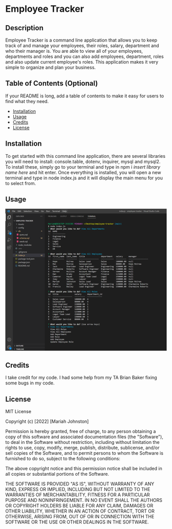 # Employee Tracker

## Description

Employee Tracker is a command line application that allows you to keep track of and manage your employees, their roles, salary, department and who their manager is. You are able to view all of your employees, departments and roles and you can also add employees, department, roles and also update current employee's roles. This application makes it very simple to organize and plan your business.

## Table of Contents (Optional)

If your README is long, add a table of contents to make it easy for users to find what they need.

- [Installation](#installation)
- [Usage](#usage)
- [Credits](#credits)
- [License](#license)

## Installation

To get started with this command line application, there are several libraries you will need to install: console.table, dotenv, inquirer, mysql and mysql2. To install these, simply go to your terminal and type in npm i *insert library name here* and hit enter. Once everything is installed, you will open a new terminal and type in node index.js and it will display the main menu for you to select from. 

## Usage

![employee tracker screenshot](./Assets/images/screenshot.PNG)

## Credits

I take credit for my code. I had some help from my TA Brian Baker fixing some bugs in my code.

## License

MIT License

Copyright (c) [2022] [Mariah Johnston]

Permission is hereby granted, free of charge, to any person obtaining a copy
of this software and associated documentation files (the "Software"), to deal
in the Software without restriction, including without limitation the rights
to use, copy, modify, merge, publish, distribute, sublicense, and/or sell
copies of the Software, and to permit persons to whom the Software is
furnished to do so, subject to the following conditions:

The above copyright notice and this permission notice shall be included in all
copies or substantial portions of the Software.

THE SOFTWARE IS PROVIDED "AS IS", WITHOUT WARRANTY OF ANY KIND, EXPRESS OR
IMPLIED, INCLUDING BUT NOT LIMITED TO THE WARRANTIES OF MERCHANTABILITY,
FITNESS FOR A PARTICULAR PURPOSE AND NONINFRINGEMENT. IN NO EVENT SHALL THE
AUTHORS OR COPYRIGHT HOLDERS BE LIABLE FOR ANY CLAIM, DAMAGES OR OTHER
LIABILITY, WHETHER IN AN ACTION OF CONTRACT, TORT OR OTHERWISE, ARISING FROM,
OUT OF OR IN CONNECTION WITH THE SOFTWARE OR THE USE OR OTHER DEALINGS IN THE
SOFTWARE.
